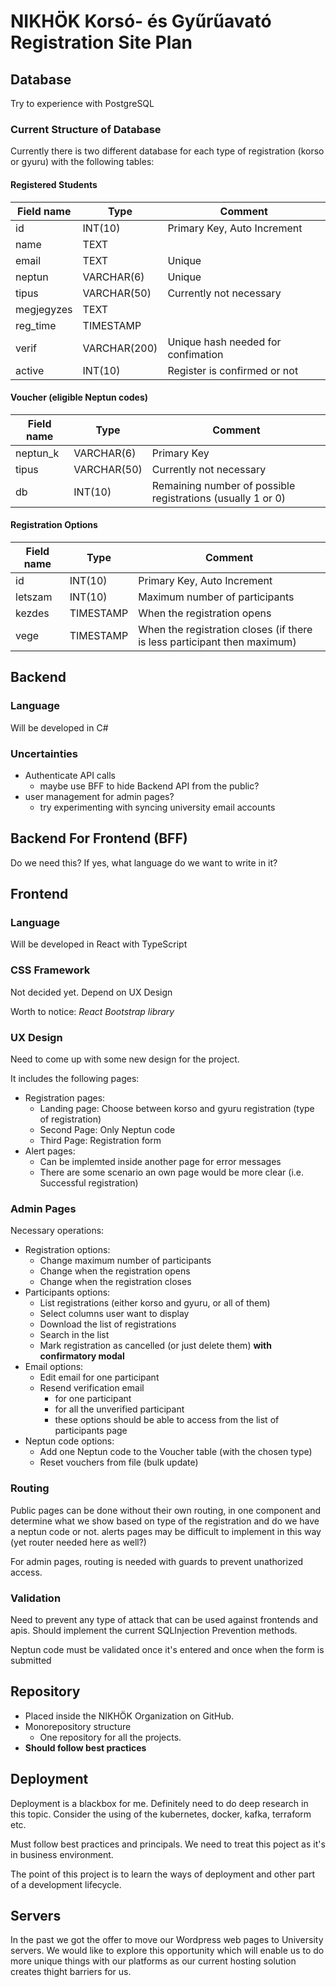 # NIKHÖK Korsó- és Gyűrűavató<br />Registration Site Plan

## Database

Try to experience with PostgreSQL

### Current Structure of Database

Currently there is two different database for each type of registration (korso or gyuru) with the following tables:

#### Registered Students

| Field name | Type         | Comment                            |
| ---------- | ------------ | ---------------------------------- |
| id         | INT(10)      | Primary Key, Auto Increment        |
| name       | TEXT         |                                    |
| email      | TEXT         | Unique                             |
| neptun     | VARCHAR(6)   | Unique                             |
| tipus      | VARCHAR(50)  | Currently not necessary            |
| megjegyzes | TEXT         |                                    |
| reg_time   | TIMESTAMP    |                                    |
| verif      | VARCHAR(200) | Unique hash needed for confimation |
| active     | INT(10)      | Register is confirmed or not       |

#### Voucher (eligible Neptun codes)

| Field name | Type        | Comment                                                     |
| ---------- | ----------- | ----------------------------------------------------------- |
| neptun_k   | VARCHAR(6)  | Primary Key                                                 |
| tipus      | VARCHAR(50) | Currently not necessary                                     |
| db         | INT(10)     | Remaining number of possible registrations (usually 1 or 0) |

#### Registration Options

| Field name | Type      | Comment                                                                  |
| ---------- | --------- | ------------------------------------------------------------------------ |
| id         | INT(10)   | Primary Key, Auto Increment                                              |
| letszam    | INT(10)   | Maximum number of participants                                           |
| kezdes     | TIMESTAMP | When the registration opens                                              |
| vege       | TIMESTAMP | When the registration closes (if there is less participant then maximum) |

## Backend

### Language

Will be developed in C#

### Uncertainties

- Authenticate API calls
    - maybe use BFF to hide Backend API from the public?
- user management for admin pages?
    - try experimenting with syncing university email accounts

## Backend For Frontend (BFF)

Do we need this? If yes, what language do we want to write in it?

## Frontend

### Language

Will be developed in React with TypeScript

### CSS Framework

Not decided yet. Depend on UX Design

Worth to notice: *React Bootstrap library*

### UX Design

Need to come up with some new design for the project.

It includes the following pages:
- Registration pages:
    - Landing page: Choose between korso and gyuru registration (type of registration)
    - Second Page: Only Neptun code
    - Third Page: Registration form
- Alert pages:
    - Can be implemted inside another page for error messages
    - There are some scenario an own page would be more clear (i.e. Successful registration)

### Admin Pages

Necessary operations:
- Registration options:
    - Change maximum number of participants
    - Change when the registration opens
    - Change when the registration closes
- Participants options:
    - List registrations (either korso and gyuru, or all of them)
    - Select columns user want to display
    - Download the list of registrations
    - Search in the list
    - Mark registration as cancelled (or just delete them) **with confirmatory modal**
- Email options:
    - Edit email for one participant
    - Resend verification email
        - for one participant
        - for all the unverified participant
        - these options should be able to access from the list of participants page
- Neptun code options:
    - Add one Neptun code to the Voucher table (with the chosen type)
    - Reset vouchers from file (bulk update)
 
### Routing

Public pages can be done without their own routing, in one component and determine what we show based on type of the registration and do we have a neptun code or not.
alerts pages may be difficult to implement in this way (yet router needed here as well?)

For admin pages, routing is needed with guards to prevent unathorized access.

### Validation

Need to prevent any type of attack that can be used against frontends and apis. Should implement the current SQLInjection Prevention methods.

Neptun code must be validated once it's entered and once when the form is submitted

## Repository

- Placed inside the NIKHÖK Organization on GitHub.
- Monorepository structure
    - One repository for all  the projects.
- **Should follow best practices**

## Deployment

Deployment is a blackbox for me. Definitely need to do deep research in this topic. Consider the using of the kubernetes, docker, kafka, terraform etc.

Must follow best practices and principals. We need to treat this poject as it's in business environment.

The point of this project is to learn the ways of deployment and other part of a development lifecycle.

## Servers

In the past we got the offer to move our Wordpress web pages to University servers. We would like to explore this opportunity which will enable us to do more unique things with our platforms as our current hosting solution creates thight barriers for us.
